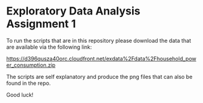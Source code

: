 # Exploratory Data Analysis Assignment 1

To run the scripts that are in this repository please download the data that are available via the following link: 

https://d396qusza40orc.cloudfront.net/exdata%2Fdata%2Fhousehold_power_consumption.zip

The scripts are self explanatory and produce the png files that can also be found in the repo.

Good luck!
